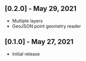 ## [0.2.0] - May 29, 2021

* Multiple layers
* GeoJSON point geometry reader

## [0.1.0] - May 27, 2021

* Initial release

